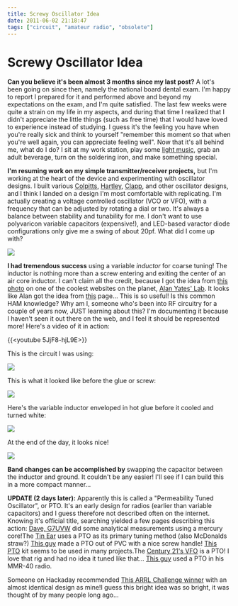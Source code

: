 ```yaml
---
title: Screwy Oscillator Idea
date: 2011-06-02 21:18:47
tags: ["circuit", "amateur radio", "obsolete"]
---
```


# Screwy Oscillator Idea

__Can you believe it's been almost 3 months since my last post?__ A lot's been going on since then, namely the national board dental exam. I'm happy to report I prepared for it and performed above and beyond my expectations on the exam, and I'm quite satisfied.  The last few weeks were quite a strain on my life in my aspects, and during that time I realized that I didn't appreciate the little things (such as free time) that I would have loved to experience instead of studying. I guess it's the feeling you have when you're really sick and think to yourself "remember this moment so that when you're well again, you can appreciate feeling well". Now that it's all behind me, what do I do?  I sit at my work station, play some [light music](http://www.youtube.com/watch?v=7nmTRZLLO2M), grab an adult beverage, turn on the soldering iron, and make something special.

__I'm resuming work on my simple transmitter/receiver projects,__ but I'm working at the heart of the device and experimenting with oscillator designs. I built various [Colpitts](http://en.wikipedia.org/wiki/Colpitts_oscillator), [Hartley](http://en.wikipedia.org/wiki/Hartley_oscillator), [Clapp](http://en.wikipedia.org/wiki/Clapp_oscillator), and other oscillator designs, and I think I landed on a design I'm most comfortable with replicating. I'm actually creating a voltage controlled oscillator (VCO or VFO), with a frequency that can be adjusted by rotating a dial or two. It's always a balance between stability and tunability for me. I don't want to use polyvaricon variable capacitors (expensive!), and LED-based varactor diode configurations only give me a swing of about 20pf. What did I come up with?

<div class="text-center img-border">

![](https://swharden.com/static/2011/06/02/DSCN1335.jpg)

</div>

__I had tremendous success__ using a variable _inductor_ for coarse tuning! The inductor is nothing more than a screw entering and exiting the center of an air core inductor. I can't claim all the credit, because I got the idea from [this photo](http://www.vk2zay.net/article/45) on one of the coolest websites on the planet, [Alan Yates' Lab](http://www.vk2zay.net). It looks like Alan got the idea from [this](http://www.wa6otp.com/pto.htm) page... This is so useful! Is this common HAM knowledge? Why am I, someone who's been into RF circuitry for a couple of years now, JUST learning about this? I'm documenting it because I haven't seen it out there on the web, and I feel it should be represented more! Here's a video of it in action:

{{<youtube 5JjF8-hjL9E>}}

This is the circuit I was using: 

<div class="text-center img-border">

![](https://swharden.com/static/2011/06/02/DSCN1334.jpg)

</div>

This is what it looked like before the glue or screw: 

<div class="text-center img-border">

![](https://swharden.com/static/2011/06/02/DSCN1307.jpg)

</div>

Here's the variable inductor enveloped in hot glue before it cooled and turned white: 

<div class="text-center img-border">

![](https://swharden.com/static/2011/06/02/DSCN1316.jpg)

</div>

At the end of the day, it looks nice! 


<div class="text-center img-border">

![](https://swharden.com/static/2011/06/02/DSCN1339.jpg)

</div>

__Band changes can be accomplished by__ swapping the capacitor between the inductor and ground. It couldn't be any easier! I'll see if I can build this in a more compact manner...

**UPDATE (2 days later):** Apparently this is called a "Permeability Tuned Oscillator", or PTO. It's an early design for radios (earlier than variable capacitors) and I guess therefore not described often on the internet. Knowing it's official title, searching yielded a few pages describing this action: [Dave, G7UVW](http://webshed.org/wiki/Mercury_PTO) did some analytical measurements using a mercury core!The [Tin Ear](http://www.amqrp.org/kits/tin_ear/index.html) uses a PTO as its primary tuning method (also McDonalds straw?) [This guy](http://www.geocities.ws/k7hkl_arv/PTO_Simplified_Mechanicals.html) made a PTO out of PVC with a nice screw handle! [This PTO](http://www.wa6otp.com/pto.htm) kit seems to be used in many projects.The [Century 21's VFO](http://www.io.com/~n5fc/c21_pto.htm) is a PTO! I love that rig and had no idea it tuned like that... [This guy](http://kd1jv.qrpradio.com/ARRLHBC/ARRL_MMR40.html) used a PTO in his MMR-40 radio.

Someone on Hackaday recommended [This ARRL Challenge winner](http://www.arrl.org/files/file/QST/Homebrew%20Challenge/HBC%201%20Winner-KD1JV.pdf) with an almost identical design as mine!I guess this bright idea was so bright, it was thought of by many people long ago...